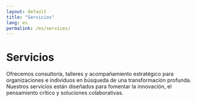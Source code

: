 ```yaml
---
layout: default
title: "Servicios"
lang: es
permalink: /es/services/
---
```


# Servicios

Ofrecemos consultoría, talleres y acompañamiento estratégico para organizaciones e individuos en búsqueda de una transformación profunda.  
Nuestros servicios están diseñados para fomentar la innovación, el pensamiento crítico y soluciones colaborativas.

